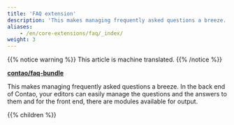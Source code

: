 ```yaml
---
title: 'FAQ extension'
description: 'This makes managing frequently asked questions a breeze.'
aliases:
    - /en/core-extensions/faq/_index/
weight: 3
---
```


{{% notice warning %}}
This article is machine translated.
{{% /notice %}}

**[contao/faq-bundle](https://packagist.org/packages/contao/faq-bundle)**

This makes managing frequently asked questions a breeze. In the back end of Contao, your editors can easily manage the questions and the answers to them and for the front end, there are modules available for output.

{{% children %}}
